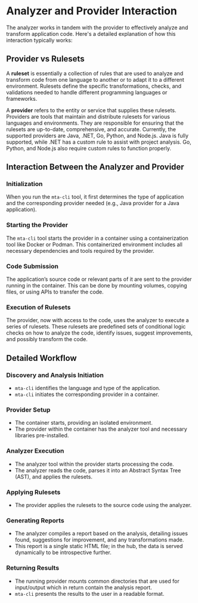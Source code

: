 # Analyzer and Provider Interaction

The analyzer works in tandem with the provider to effectively analyze and transform application code. Here's a detailed explanation of how this interaction typically works:

## Provider vs Rulesets

A **ruleset** is essentially a collection of rules that are used to analyze and transform code from one language to another or to adapt it to a different environment. Rulesets define the specific transformations, checks, and validations needed to handle different programming languages or frameworks.

A **provider** refers to the entity or service that supplies these rulesets. Providers are tools that maintain and distribute rulesets for various languages and environments. They are responsible for ensuring that the rulesets are up-to-date, comprehensive, and accurate. Currently, the supported providers are Java, .NET, Go, Python, and Node.js. Java is fully supported, while .NET has a custom rule to assist with project analysis. Go, Python, and Node.js also require custom rules to function properly.

## Interaction Between the Analyzer and Provider

### Initialization

When you run the `mta-cli` tool, it first determines the type of application and the corresponding provider needed (e.g., Java provider for a Java application).

### Starting the Provider

The `mta-cli` tool starts the provider in a container using a containerization tool like Docker or Podman. This containerized environment includes all necessary dependencies and tools required by the provider.

### Code Submission

The application’s source code or relevant parts of it are sent to the provider running in the container. This can be done by mounting volumes, copying files, or using APIs to transfer the code.

### Execution of Rulesets

The provider, now with access to the code, uses the analyzer to execute a series of rulesets. These rulesets are predefined sets of conditional logic checks on how to analyze the code, identify issues, suggest improvements, and possibly transform the code.

## Detailed Workflow

### Discovery and Analysis Initiation

- `mta-cli` identifies the language and type of the application.
- `mta-cli` initiates the corresponding provider in a container.

### Provider Setup

- The container starts, providing an isolated environment.
- The provider within the container has the analyzer tool and necessary libraries pre-installed.

### Analyzer Execution

- The analyzer tool within the provider starts processing the code.
- The analyzer reads the code, parses it into an Abstract Syntax Tree (AST), and applies the rulesets.

### Applying Rulesets

- The provider applies the rulesets to the source code using the analyzer.

### Generating Reports

- The analyzer compiles a report based on the analysis, detailing issues found, suggestions for improvement, and any transformations made.
- This report is a single static HTML file; in the hub, the data is served dynamically to be introspective further.

### Returning Results

- The running provider mounts common directories that are used for input/output which in return contain the analysis report.
- `mta-cli` presents the results to the user in a readable format.
